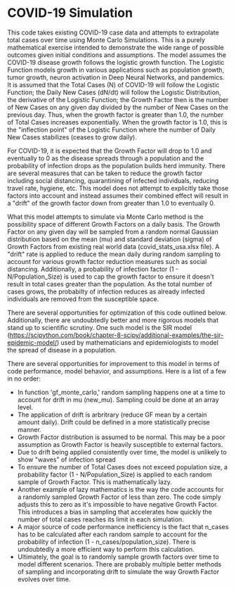 # COVID-19 Simulation

This code takes existing COVID-19 case data and attempts to extrapolate total cases over time using Monte Carlo Simulations. This is a purely mathematical exercise intended to demonstrate the wide range of possible outcomes given initial conditions and assumptions. The model assumes the COVID-19 disease growth follows the logistic growth function.  The Logistic Function models growth in various applications such as population growth, tumor growth, neuron activation in Deep Neural Networks, and pandemics.  It is assumed that the Total Cases (N) of COVID-19 will follow the Logistic Function; the Daily New Cases (dN/dt) will follow the Logistic Distribution, the derivative of the Logistic Function; the Growth Factor then is the number of New Cases on any given day divided by the number of New Cases on the previous day.  Thus, when the growth factor is greater than 1.0, the number of Total Cases increases exponentially.  When the growth factor is 1.0, this is the "inflection point" of the Logistic Function where the number of Daily New Cases stabilizes (ceases to grow daily).

For COVID-19, it is expected that the Growth Factor will drop to 1.0 and eventually to 0 as the disease spreads through a population and the probability of infection drops as the population builds herd immunity.  There are several measures that can be taken to reduce the growth factor including social distancing, quarantining of infected individuals, reducing travel rate, hygiene, etc. This model does not attempt to explicitly take those factors into account and instead assumes their combined effect will result in a "drift" of the growth factor down from greater than 1.0 to eventually 0.

What this model attempts to simulate via Monte Carlo method is the possibility space of different Growth Factors on a daily basis.  The Growth Factor on any given day will be sampled from a random normal Gaussian distribution based on the mean (mu) and standard deviation (sigma) of Growth Factors from existing real world data (covid_stats_usa.xlsx file).  A "drift" rate is applied to reduce the mean daily during random sampling to account for various growth factor reduction measures such as social distancing.  Additionally, a probability of infection factor (1 - N/Population_Size) is used to cap the growth factor to ensure it doesn't result in total cases greater than the population.  As the total number of cases grows, the probabilty of infection reduces as already infected individuals are removed from the susceptible space.

There are several opportunities for optimization of this code outlined below.  Additionally, there are undoubtedly better and more rigorous models that stand up to scientific scrutiny.  One such model is the SIR model (https://scipython.com/book/chapter-8-scipy/additional-examples/the-sir-epidemic-model/) used by mathematicians and epidemiologists to model the spread of disease in a population.


There are several opportunities for improvement to this model in terms of code performance, model behavior, and assumptions.  Here is a list of a few in no order:
  - In function 'gf_monte_carlo,' random sampling happens one at a time to account for drift in mu (new_mu).  Sampling could be done at an array level.
  - The application of drift is arbritrary (reduce GF mean by a certain amount daily).  Drift could be defined in a more statistically precise manner.
  - Growth Factor distribution is assumed to be normal.  This may be a poor assumption as Growth Factor is heavily susceptible to external factors.
  - Due to drift being applied consistently over time, the model is unlikely to show "waves" of infection spread
  - To ensure the number of Total Cases does not exceed population size, a probability factor (1 - N/Population_Size) is applied to each random sample of Growth Factor.  This is mathematically lazy.
  - Another example of lazy mathematics is the way the code accounts for a randomly sampled Growth Factor of less than zero.  The code simply adjusts this to zero as it's impossible to have negative Growth Factor. This introduces a bias in sampling that accelerates how quickly the number of total cases reaches its limit in each simulation.
  - A major source of code performance inefficiency is the fact that n_cases has to be calculated after each random sample to account for the probability of infection (1 - n_cases/population_size).  There is undoubtedly a more efficient way to perform this calculation.
  - Ultimately, the goal is to randomly sample growth factors over time to model different scenarios.  There are probably multiple better methods of sampling and incorporating drift to simulate the way Growth Factor evolves over time.